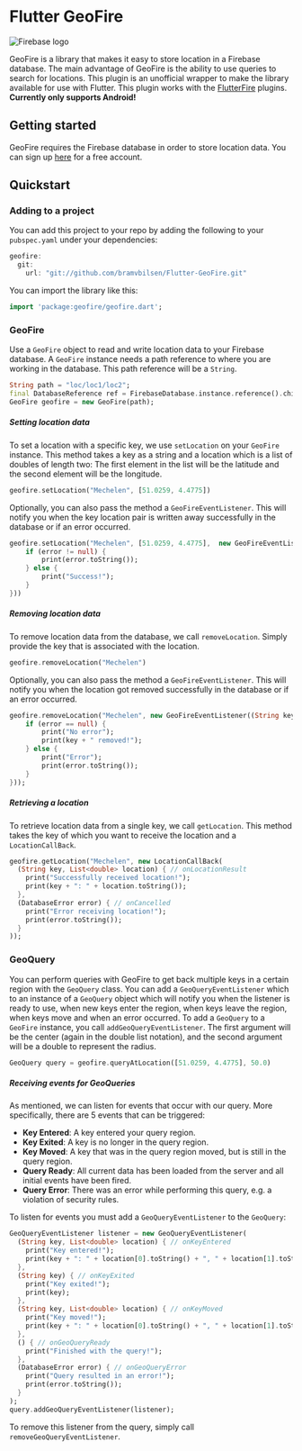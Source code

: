 # Flutter GeoFire

![Firebase logo](https://firebase.google.com/_static/images/firebase/touchicon-180.png)

GeoFire is a library that makes it easy to store location in a Firebase database. The main advantage of GeoFire is the ability to use queries to search for locations. This plugin is an unofficial wrapper to make the library available for use with Flutter. This plugin works with the [FlutterFire] plugins. **Currently only supports Android!**

## Getting started
GeoFire requires the Firebase database in order to store location data. You can sign up [here] for a free account.

## Quickstart

### Adding to a project
You can add this project to your repo by adding the following to your `pubspec.yaml` under your dependencies:
```dart
geofire:
  git:
    url: "git://github.com/bramvbilsen/Flutter-GeoFire.git"
```
You can import the library like this:
```dart
import 'package:geofire/geofire.dart';
```

### GeoFire
Use a `GeoFire` object to read and write location data to your Firebase database. A `GeoFire` instance needs a path reference to where you are working in the database. This path reference will be a `String`. 
```dart
String path = "loc/loc1/loc2";
final DatabaseReference ref = FirebaseDatabase.instance.reference().child(path);
GeoFire geofire = new GeoFire(path);
```

##### Setting location data
To set a location with a specific key, we use `setLocation` on your `GeoFire` instance. This method takes a key as a string and a location which is a list of doubles of length two: The first element in the list will be the latitude and the second element will be the longitude.
```dart
geofire.setLocation("Mechelen", [51.0259, 4.4775])
```
Optionally, you can also pass the method a `GeoFireEventListener`. This will notify you when the key location pair is written away successfully in the database or if an error occurred.
```dart
geofire.setLocation("Mechelen", [51.0259, 4.4775],  new GeoFireEventListener((String key, DatabaseError error) {
    if (error != null) {
        print(error.toString());
    } else {
        print("Success!");
    }
}))
```

##### Removing location data
To remove location data from the database, we call `removeLocation`. Simply provide the key that is associated with the location.
```dart
geofire.removeLocation("Mechelen")
```
Optionally, you can also pass the method a `GeoFireEventListener`. This will notify you when the location got removed successfully in the database or if an error occurred.
```dart
geofire.removeLocation("Mechelen", new GeoFireEventListener((String key, DatabaseError error) {
    if (error == null) {
        print("No error");
        print(key + " removed!");
    } else {
        print("Error");
        print(error.toString());
    }
}));
```

##### Retrieving a location
To retrieve location data from a single key, we call `getLocation`. This method takes the key of which you want to receive the location and a `LocationCallBack`.
```dart
geofire.getLocation("Mechelen", new LocationCallBack(
  (String key, List<double> location) { // onLocationResult
    print("Successfully received location!");
    print(key + ": " + location.toString());
  }, 
  (DatabaseError error) { // onCancelled
    print("Error receiving location!");
    print(error.toString());
  }
));
```

### GeoQuery
You can perform queries with GeoFire to get back multiple keys in a certain region with the `GeoQuery` class. You can add a `GeoQueryEventListener` which to an instance of a `GeoQuery` object which will notify you when the listener is ready to use, when new keys enter the region, when keys leave the region, when keys move and when an error occurred. To add a `GeoQuery` to a `GeoFire` instance, you call `addGeoQueryEventListener`. The first argument will be the center (again in the double list notation), and the second argument will be a double to represent the radius.
```dart
GeoQuery query = geofire.queryAtLocation([51.0259, 4.4775], 50.0)
```

##### Receiving events for GeoQueries
As mentioned, we can listen for events that occur with our query. More specifically, there are 5 events that can be triggered:
* **Key Entered**: A key entered your query region.
* **Key Exited**: A key is no longer in the query region.
* **Key Moved**: A key that was in the query region moved, but is still in the query region.
* **Query Ready**: All current data has been loaded from the server and all initial events have been fired.
* **Query Error**: There was an error while performing this query, e.g. a violation of security rules.

To listen for events you must add a `GeoQueryEventListener` to the `GeoQuery`:
```dart
GeoQueryEventListener listener = new GeoQueryEventListener(
  (String key, List<double> location) { // onKeyEntered
    print("Key entered!");
    print(key + ": " + location[0].toString() + ", " + location[1].toString());
  }, 
  (String key) { // onKeyExited
    print("Key exited!");
    print(key);
  }, 
  (String key, List<double> location) { // onKeyMoved
    print("Key moved!");
    print(key + ": " + location[0].toString() + ", " + location[1].toString());
  }, 
  () { // onGeoQueryReady
    print("Finished with the query!");
  }, 
  (DatabaseError error) { // onGeoQueryError
    print("Query resulted in an error!");
    print(error.toString());
  }
);
query.addGeoQueryEventListener(listener);
```
To remove this listener from the query, simply call `removeGeoQueryEventListener`.

   [FlutterFire]: <https://github.com/flutter/plugins/blob/master/FlutterFire.md>
   [here]: <https://firebase.google.com/>

